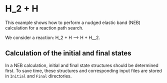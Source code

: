 # H_2 + H

This example shows how to perform a nudged elastic band (NEB) calculation for a reaction path search.

We consider a reaction: H_2 + H --> H + H__2.

## Calculation of the initial and final states

In a NEB calculation, initial and final state structures should be determined first.
To save time, these structures and corresponding input files are stored in ``Initial`` and ``Final`` directories.

